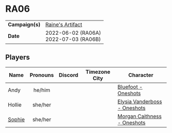 # RA06

|||
| --- | --- |
| **Campaign(s)** | [Raine's Artifact](../campaigns/O2-raines-artifact.md) | session.3
| **Date** | 2022-06-02 (RA06A)<br>2022-07-03 (RA06B) |

## Players

| Name | Pronouns | Discord | Timezone City | Character |
| --- |:---:| --- | --- | --- |
| Andy | he/him ||| [Bluefoot - Oneshots](../characters/non-astarus/os-bluefoot.md) |
| Hollie | she/her ||| [Elysia Vanderboss - Oneshots](../characters/non-astarus/os-elysia-vanderboss.md) |
| [Sophie](../players/sophie.md) | she/her ||| [Morgan Caithness - Oneshots](../characters/non-astarus/os-morgan-caithness.md) |
